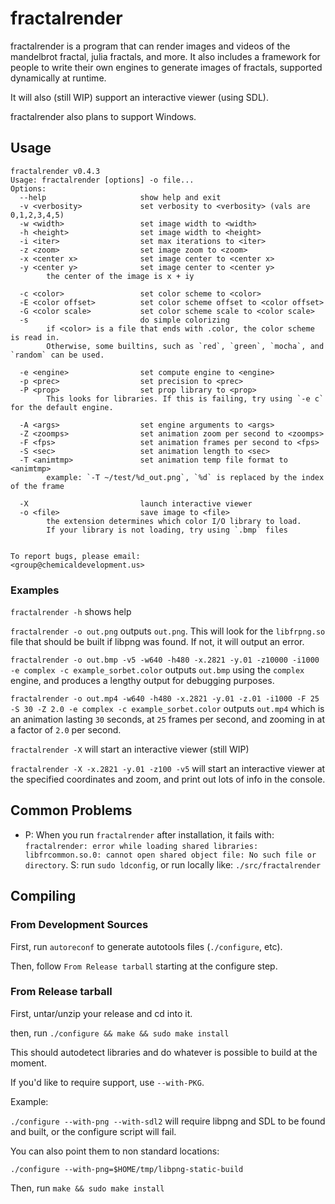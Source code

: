 # fractalrender

fractalrender is a program that can render images and videos of the mandelbrot fractal, julia fractals, and more. It also includes a framework for people to write their own engines to generate images of fractals, supported dynamically at runtime.

It will also (still WIP) support an interactive viewer (using SDL).

fractalrender also plans to support Windows.


## Usage

```
fractalrender v0.4.3
Usage: fractalrender [options] -o file...
Options:
  --help                     show help and exit
  -v <verbosity>             set verbosity to <verbosity> (vals are 0,1,2,3,4,5)
  -w <width>                 set image width to <width>
  -h <height>                set image width to <height>
  -i <iter>                  set max iterations to <iter>
  -z <zoom>                  set image zoom to <zoom>
  -x <center x>              set image center to <center x>
  -y <center y>              set image center to <center y>
        the center of the image is x + iy

  -c <color>                 set color scheme to <color>
  -E <color offset>          set color scheme offset to <color offset>
  -G <color scale>           set color scheme scale to <color scale>
  -s                         do simple colorizing
        if <color> is a file that ends with .color, the color scheme is read in.
        Otherwise, some builtins, such as `red`, `green`, `mocha`, and `random` can be used.

  -e <engine>                set compute engine to <engine>
  -p <prec>                  set precision to <prec>
  -P <prop>                  set prop library to <prop>
        This looks for libraries. If this is failing, try using `-e c` for the default engine.

  -A <args>                  set engine arguments to <args>
  -Z <zoomps>                set animation zoom per second to <zoomps>
  -F <fps>                   set animation frames per second to <fps>
  -S <sec>                   set animation length to <sec>
  -T <animtmp>               set animation temp file format to <animtmp>
        example: `-T ~/test/%d_out.png`, `%d` is replaced by the index of the frame

  -X                         launch interactive viewer
  -o <file>                  save image to <file>
        the extension determines which color I/O library to load.
        If your library is not loading, try using `.bmp` files


To report bugs, please email:
<group@chemicaldevelopment.us>
```

### Examples


`fractalrender -h` shows help

`fractalrender -o out.png` outputs `out.png`. This will look for the `libfrpng.so` file that should be built if libpng was found. If not, it will output an error.

`fractalrender -o out.bmp -v5 -w640 -h480 -x.2821 -y.01 -z10000 -i1000 -e complex -c example_sorbet.color` outputs `out.bmp` using the `complex` engine, and produces a lengthy output for debugging purposes.

`fractalrender -o out.mp4 -w640 -h480 -x.2821 -y.01 -z.01 -i1000 -F 25 -S 30 -Z 2.0 -e complex -c example_sorbet.color` outputs `out.mp4` which is an animation lasting `30` seconds, at `25` frames per second, and zooming in at a factor of `2.0` per second.

`fractalrender -X` will start an interactive viewer (still WIP)

`fractalrender -X -x.2821 -y.01 -z100 -v5` will start an interactive viewer at the specified coordinates and zoom, and print out lots of info in the console.


## Common Problems


 * P: When you run `fractalrender` after installation, it fails with: `fractalrender: error while loading shared libraries: libfrcommon.so.0: cannot open shared object file: No such file or directory`. S: run `sudo ldconfig`, or run locally like: `./src/fractalrender`



## Compiling

### From Development Sources

First, run `autoreconf` to generate autotools files (`./configure`, etc).

Then, follow `From Release tarball` starting at the configure step.


### From Release tarball

First, untar/unzip your release and cd into it.

then, run `./configure && make && sudo make install`

This should autodetect libraries and do whatever is possible to build at the moment.

If you'd like to require support, use `--with-PKG`.

Example:

`./configure --with-png --with-sdl2` will require libpng and SDL to be found and built, or the configure script will fail.

You can also point them to non standard locations:

`./configure --with-png=$HOME/tmp/libpng-static-build`


Then, run `make && sudo make install`
